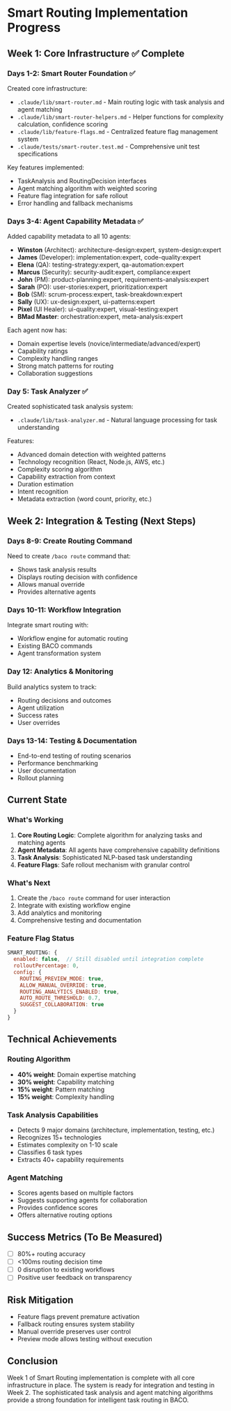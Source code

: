 # Smart Routing Implementation Progress

## Week 1: Core Infrastructure ✅ Complete

### Days 1-2: Smart Router Foundation ✅
Created core infrastructure:
- `.claude/lib/smart-router.md` - Main routing logic with task analysis and agent matching
- `.claude/lib/smart-router-helpers.md` - Helper functions for complexity calculation, confidence scoring
- `.claude/lib/feature-flags.md` - Centralized feature flag management system
- `.claude/tests/smart-router.test.md` - Comprehensive unit test specifications

Key features implemented:
- TaskAnalysis and RoutingDecision interfaces
- Agent matching algorithm with weighted scoring
- Feature flag integration for safe rollout
- Error handling and fallback mechanisms

### Days 3-4: Agent Capability Metadata ✅
Added capability metadata to all 10 agents:
- **Winston** (Architect): architecture-design:expert, system-design:expert
- **James** (Developer): implementation:expert, code-quality:expert
- **Elena** (QA): testing-strategy:expert, qa-automation:expert
- **Marcus** (Security): security-audit:expert, compliance:expert
- **John** (PM): product-planning:expert, requirements-analysis:expert
- **Sarah** (PO): user-stories:expert, prioritization:expert
- **Bob** (SM): scrum-process:expert, task-breakdown:expert
- **Sally** (UX): ux-design:expert, ui-patterns:expert
- **Pixel** (UI Healer): ui-quality:expert, visual-testing:expert
- **BMad Master**: orchestration:expert, meta-analysis:expert

Each agent now has:
- Domain expertise levels (novice/intermediate/advanced/expert)
- Capability ratings
- Complexity handling ranges
- Strong match patterns for routing
- Collaboration suggestions

### Day 5: Task Analyzer ✅
Created sophisticated task analysis system:
- `.claude/lib/task-analyzer.md` - Natural language processing for task understanding

Features:
- Advanced domain detection with weighted patterns
- Technology recognition (React, Node.js, AWS, etc.)
- Complexity scoring algorithm
- Capability extraction from context
- Duration estimation
- Intent recognition
- Metadata extraction (word count, priority, etc.)

## Week 2: Integration & Testing (Next Steps)

### Days 8-9: Create Routing Command
Need to create `/baco route` command that:
- Shows task analysis results
- Displays routing decision with confidence
- Allows manual override
- Provides alternative agents

### Days 10-11: Workflow Integration
Integrate smart routing with:
- Workflow engine for automatic routing
- Existing BACO commands
- Agent transformation system

### Day 12: Analytics & Monitoring
Build analytics system to track:
- Routing decisions and outcomes
- Agent utilization
- Success rates
- User overrides

### Days 13-14: Testing & Documentation
- End-to-end testing of routing scenarios
- Performance benchmarking
- User documentation
- Rollout planning

## Current State

### What's Working
1. **Core Routing Logic**: Complete algorithm for analyzing tasks and matching agents
2. **Agent Metadata**: All agents have comprehensive capability definitions
3. **Task Analysis**: Sophisticated NLP-based task understanding
4. **Feature Flags**: Safe rollout mechanism with granular control

### What's Next
1. Create the `/baco route` command for user interaction
2. Integrate with existing workflow engine
3. Add analytics and monitoring
4. Comprehensive testing and documentation

### Feature Flag Status
```javascript
SMART_ROUTING: {
  enabled: false,  // Still disabled until integration complete
  rolloutPercentage: 0,
  config: {
    ROUTING_PREVIEW_MODE: true,
    ALLOW_MANUAL_OVERRIDE: true,
    ROUTING_ANALYTICS_ENABLED: true,
    AUTO_ROUTE_THRESHOLD: 0.7,
    SUGGEST_COLLABORATION: true
  }
}
```

## Technical Achievements

### Routing Algorithm
- **40% weight**: Domain expertise matching
- **30% weight**: Capability matching
- **15% weight**: Pattern matching
- **15% weight**: Complexity handling

### Task Analysis Capabilities
- Detects 9 major domains (architecture, implementation, testing, etc.)
- Recognizes 15+ technologies
- Estimates complexity on 1-10 scale
- Classifies 6 task types
- Extracts 40+ capability requirements

### Agent Matching
- Scores agents based on multiple factors
- Suggests supporting agents for collaboration
- Provides confidence scores
- Offers alternative routing options

## Success Metrics (To Be Measured)
- [ ] 80%+ routing accuracy
- [ ] <100ms routing decision time
- [ ] 0 disruption to existing workflows
- [ ] Positive user feedback on transparency

## Risk Mitigation
- Feature flags prevent premature activation
- Fallback routing ensures system stability
- Manual override preserves user control
- Preview mode allows testing without execution

## Conclusion
Week 1 of Smart Routing implementation is complete with all core infrastructure in place. The system is ready for integration and testing in Week 2. The sophisticated task analysis and agent matching algorithms provide a strong foundation for intelligent task routing in BACO.